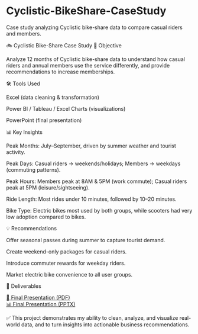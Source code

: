# Cyclistic-BikeShare-CaseStudy
Case study analyzing Cyclistic bike-share data to compare casual riders and members.

🚲 Cyclistic Bike-Share Case Study
📌 Objective

Analyze 12 months of Cyclistic bike-share data to understand how casual riders and annual members use the service differently, and provide recommendations to increase memberships.

🛠️ Tools Used

Excel (data cleaning & transformation)

Power BI / Tableau / Excel Charts (visualizations)

PowerPoint (final presentation)

📊 Key Insights

Peak Months: July–September, driven by summer weather and tourist activity.

Peak Days: Casual riders → weekends/holidays; Members → weekdays (commuting patterns).

Peak Hours: Members peak at 8AM & 5PM (work commute); Casual riders peak at 5PM (leisure/sightseeing).

Ride Length: Most rides under 10 minutes, followed by 10–20 minutes.

Bike Type: Electric bikes most used by both groups, while scooters had very low adoption compared to bikes.

💡 Recommendations

Offer seasonal passes during summer to capture tourist demand.

Create weekend-only packages for casual riders.

Introduce commuter rewards for weekday riders.

Market electric bike convenience to all user groups.

📂 Deliverables

[📄 Final Presentation (PDF)](./Cyclistic_Case_Study.pdf)  
[📊 Final Presentation (PPTX)](./Cyclistic_Case_Study.pptx)


✅ This project demonstrates my ability to clean, analyze, and visualize real-world data, and to turn insights into actionable business recommendations.
